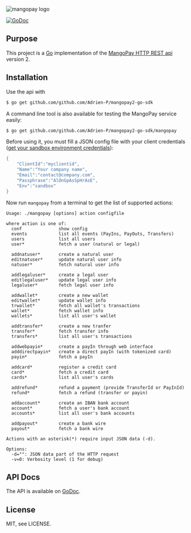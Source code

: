 ![mangopay logo](http://go-tsunami.com/assets/images/mangopayLogo.png)

[![GoDoc](https://godoc.org/github.com/github.com/Adrien-P/mangopay2-go-sdk?status.svg)](https://godoc.org/github.com/github.com/Adrien-P/mangopay2-go-sdk)

## Purpose

This project is a [Go](http://www.golang.org) implementation of the [MangoPay HTTP REST api](http://www.mangopay.com/) version 2.

## Installation

Use the api with
```bash
$ go get github.com/github.com/Adrien-P/mangopay2-go-sdk
```

A command line tool is also available for testing the MangoPay service easily:
```bash
$ go get github.com/github.com/Adrien-P/mangopay2-go-sdk/mangopay
```

Before using it, you must fill a JSON config file with your client credentials ([get your sandbox environment credentials](http://docs.mangopay.com/api-references/sandbox-credentials/)):
```go
{
    "ClientId":"myclientid",
    "Name":"Your company name",
    "Email":"contact@company.com",
    "Passphrase":"AlOnGpAsSpHrAsE",
    "Env":"sandbox"
}
```

Now run `mangopay` from a terminal to get the list of supported actions:
```
Usage: ./mangopay [options] action configfile
 
where action is one of: 
  conf              show config
  events            list all events (PayIns, PayOuts, Transfers)
  users             list all users
  user*             fetch a user (natural or legal)

  addnatuser*       create a natural user
  editnatuser*      update natural user info
  natuser*          fetch natural user info

  addlegaluser*     create a legal user
  editlegaluser*    update legal user info
  legaluser*        fetch legal user info

  addwallet*        create a new wallet
  editwallet*       update wallet info
  trwallet*         fetch all wallet's transactions
  wallet*           fetch wallet info
  wallets*          list all user's wallet

  addtransfer*      create a new tranfer
  transfer*         fetch transfer info
  transfers*        list all user's transactions

  addwebpayin*      create a payIn through web interface
  adddirectpayin*   create a direct payIn (with tokenized card)
  payin*            fetch a payIn

  addcard*          register a credit card
  card*             fetch a credit card
  cards*            list all user's cards

  addrefund*        refund a payment (provide TransferId or PayInId)
  refund*           fetch a refund (transfer or payin)

  addaccount*       create an IBAN bank account
  account*          fetch a user's bank account
  accounts*         list all user's bank accounts

  addpayout*        create a bank wire
  payout*           fetch a bank wire

Actions with an asterisk(*) require input JSON data (-d).

Options:
  -d="": JSON data part of the HTTP request
  -v=0: Verbosity level (1 for debug)
```

## API Docs

The API is available on [GoDoc](http://godoc.org/github.com/github.com/Adrien-P/mangopay2-go-sdk).

## License

MIT, see LICENSE.
